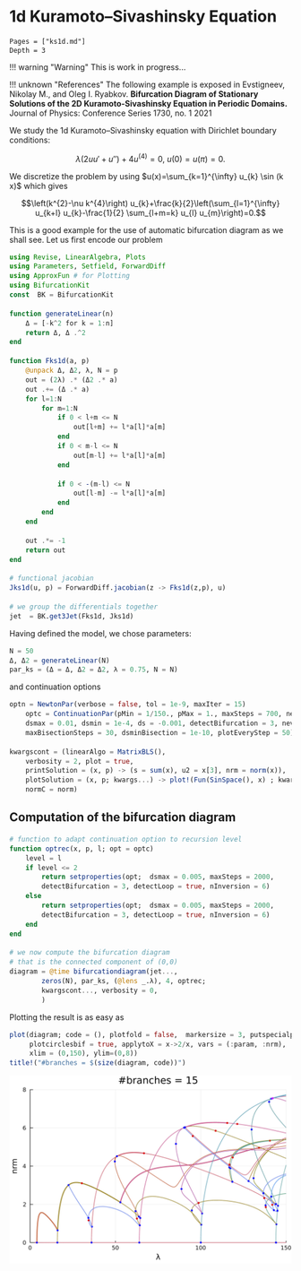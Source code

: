 # 1d Kuramoto–Sivashinsky Equation

```@contents
Pages = ["ks1d.md"]
Depth = 3
```

!!! warning "Warning"
    This is work in progress...

!!! unknown "References"
    The following example is exposed in Evstigneev, Nikolay M., and Oleg I. Ryabkov. **Bifurcation Diagram of Stationary Solutions of the 2D Kuramoto-Sivashinsky Equation in Periodic Domains.** Journal of Physics: Conference Series 1730, no. 1 2021

We study the 1d Kuramoto–Sivashinsky equation with Dirichlet boundary conditions:

$$\lambda\left(2 u u'+ u''\right)+4 u^{(4)}=0,\ u(0)=u(\pi)=0.$$

We discretize the problem by using $u(x)=\sum_{k=1}^{\infty} u_{k} \sin (k x)$ which gives

$$\left(k^{2}-\nu k^{4}\right) u_{k}+\frac{k}{2}\left(\sum_{l=1}^{\infty} u_{k+l} u_{k}-\frac{1}{2} \sum_{l+m=k} u_{l} u_{m}\right)=0.$$

This is a good example for the use of automatic bifurcation diagram as we shall see. Let us first encode our problem

```julia
using Revise, LinearAlgebra, Plots
using Parameters, Setfield, ForwardDiff
using ApproxFun # for Plotting
using BifurcationKit
const  BK = BifurcationKit

function generateLinear(n)
	Δ = [-k^2 for k = 1:n]
	return Δ, Δ .^2
end

function Fks1d(a, p)
	@unpack Δ, Δ2, λ, N = p
	out = (2λ) .* (Δ2 .* a)
	out .+= (Δ .* a)
	for l=1:N
		for m=1:N
			if 0 < l+m <= N
				out[l+m] += l*a[l]*a[m]
			end
			if 0 < m-l <= N
				out[m-l] += l*a[l]*a[m]
			end

			if 0 < -(m-l) <= N
				out[l-m] -= l*a[l]*a[m]
			end
		end
	end

	out .*= -1
	return out
end

# functional jacobian
Jks1d(u, p) = ForwardDiff.jacobian(z -> Fks1d(z,p), u)

# we group the differentials together
jet  = BK.get3Jet(Fks1d, Jks1d)
```

Having defined the model, we chose parameters:

```julia
N = 50
Δ, Δ2 = generateLinear(N)
par_ks = (Δ = Δ, Δ2 = Δ2, λ = 0.75, N = N)
```

and continuation options

```julia
optn = NewtonPar(verbose = false, tol = 1e-9, maxIter = 15)
	optc = ContinuationPar(pMin = 1/150., pMax = 1., maxSteps = 700, newtonOptions = optn,
	dsmax = 0.01, dsmin = 1e-4, ds = -0.001, detectBifurcation = 3, nev = N, nInversion = 8,
	maxBisectionSteps = 30, dsminBisection = 1e-10, plotEveryStep = 50)

kwargscont = (linearAlgo = MatrixBLS(),
	verbosity = 2, plot = true,
	printSolution = (x, p) -> (s = sum(x), u2 = x[3], nrm = norm(x)),
	plotSolution = (x, p; kwargs...) -> plot!(Fun(SinSpace(), x) ; kwargs...),
	normC = norm)
```

## Computation of the bifurcation diagram

```julia
# function to adapt continuation option to recursion level
function optrec(x, p, l; opt = optc)
	level = l
	if level <= 2
		return setproperties(opt;  dsmax = 0.005, maxSteps = 2000, 
		detectBifurcation = 3, detectLoop = true, nInversion = 6)
	else
		return setproperties(opt;  dsmax = 0.005, maxSteps = 2000, 
		detectBifurcation = 3, detectLoop = true, nInversion = 6)
	end
end

# we now compute the bifurcation diagram
# that is the connected component of (0,0)
diagram = @time bifurcationdiagram(jet...,
		zeros(N), par_ks, (@lens _.λ), 4, optrec;
		kwargscont..., verbosity = 0,
		)
```

Plotting the result is as easy as

```julia
plot(diagram; code = (), plotfold = false,  markersize = 3, putspecialptlegend = false,
	 plotcirclesbif = true, applytoX = x->2/x, vars = (:param, :nrm), 
	 xlim = (0,150), ylim=(0,8))
title!("#branches = $(size(diagram, code))")
```

![](ks1d-1.png)
